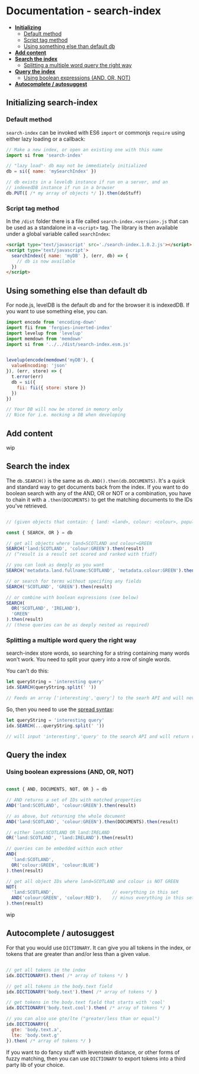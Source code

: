 # Documentation - search-index

* <a href="#initializing"><b>Initializing</b></a>
  * <a href="#init-default">Default method</a>
  * <a href="#init-default">Script tag method</a>
  * <a href="#init-db">Using something else than default db</a>
* <a href="#add"><b>Add content</b></a>
* <a href="#search"><b>Search the index</b></a>
  * <a href="#search-querysplit">Splitting a multiple word query the right way</a>
* <a href="#query"><b>Query the index</b></a>
  * <a href="#query-boolean">Using boolean expressions (AND, OR, NOT)</a>
* <a href="#autocomplete"><b>Autocomplete / autosuggest</b></a>

<a name="initializing"></a>

## Initializing search-index

<a name="init-default"></a>
### Default method

`search-index` can be invoked with ES6 `import` or commonjs `require`
using either lazy loading or a callback:

```javascript
// Make a new index, or open an existing one with this name
import si from 'search-index'

// "lazy load"- db may not be immediately initialized
db = si({ name: 'mySearchIndex' })

// db exists in a leveldb instance if run on a server, and an
// indexedDB instance if run in a browser
db.PUT([ /* my array of objects */ ]).then(doStuff)

```

<a name="init-scripttag"></a>

### Script tag method

In the `/dist` folder there is a file called
`search-index.<version>.js` that can be used as a standalone in a
`<script>` tag. The library is then available under a global variable
called `searchIndex`:

```html
<script type='text/javascript' src='./search-index.1.0.2.js'></script>
<script type='text/javascript'>
  searchIndex({ name: 'myDB' }, (err, db) => {
    // db is now available
  })
</script>

```

<a name="init-switchdb"></a>

## Using something else than default db

For node.js, levelDB is the default db and for the browser it is indexedDB. If you want to use something else, you can. 

```javascript
import encode from 'encoding-down'
import fii from 'fergies-inverted-index'
import levelup from 'levelup'
import memdown from 'memdown'
import si from '../../dist/search-index.esm.js'


levelup(encode(memdown('myDB'), {
  valueEncoding: 'json'
}), (err, store) => {
  t.error(err)
  db = si({
    fii: fii({ store: store })
  })
})

// Your DB will now be stored in memory only
// Nice for i.e. mocking a DB when developing
```


<a name="adding"></a>

## Add content

wip


<a name="search"></a>

## Search the index

The `db.SEARCH()` is the same as `db.AND().then(db.DOCUMENTS)`. It's a quick and standard way to get documents back from the index. If you want to do boolean search with any of the AND, OR or NOT or a combination, you have to chain it with a `.then(DOCUMENTS)` to get the matching documents to the IDs you've retrieved. 

```javascript

// (given objects that contain: { land: <land>, colour: <colour>, population: <number> ... })

const { SEARCH, OR } = db

// get all objects where land=SCOTLAND and colour=GREEN
SEARCH('land:SCOTLAND', 'colour:GREEN').then(result)
// (^result is a result set scored and ranked with tfidf)

// you can look as deeply as you want
SEARCH('metadata.land.fullname:SCOTLAND', 'metadata.colour:GREEN').then(result)

// or search for terms without specifing any fields
SEARCH('SCOTLAND', 'GREEN').then(result)

// or combine with boolean expressions (see below)
SEARCH(
  OR('SCOTLAND', 'IRELAND'),
  'GREEN'
).then(result)
// (these queries can be as deeply nested as required)
```

<a name="search-querysplit"></a>

### Splitting a multiple word query the right way

search-index store words, so searching for a string containing many words won't work. You need to split your query into a row of single words. 

You can't do this:
```javascript
let queryString = 'interesting query'
idx.SEARCH(queryString.split(' '))

// Feeds an array ['interesting','query'] to the searh API and will never return any results
```

So, then you need to use the [spread syntax](https://developer.mozilla.org/en-US/docs/Web/JavaScript/Reference/Operators/Spread_syntax):

```javascript
let queryString = 'interesting query'
idx.SEARCH(...queryString.split(' '))

// will input 'interesting','query' to the search API and will return results with the words 'interesting' and 'query' in them.
```


<a name="query"></a>

## Query the index

<a name="query-boolean"></a>
         
### Using boolean expressions (AND, OR, NOT)

```javascript

const { AND, DOCUMENTS, NOT, OR } = db

// AND returns a set of IDs with matched properties
AND('land:SCOTLAND', 'colour:GREEN').then(result)

// as above, but returning the whole document
AND('land:SCOTLAND', 'colour:GREEN').then(DOCUMENTS).then(result)

// either land:SCOTLAND OR land:IRELAND
OR('land:SCOTLAND', 'land:IRELAND').then(result)

// queries can be embedded within each other
AND(
  'land:SCOTLAND',
  OR('colour:GREEN', 'colour:BLUE')
).then(result)

// get all object IDs where land=SCOTLAND and colour is NOT GREEN
NOT(
  'land:SCOTLAND',                      // everything in this set
  AND('colour:GREEN', 'colour:RED').    // minus everything in this set
).then(result)

```


wip

<a name="autocomplete"></a>

## Autocomplete / autosuggest

For that you would use `DICTIONARY`. It can give you all tokens in the index, or tokens that are greater than and/or less than a given value.

```javascript

// get all tokens in the index
idx.DICTIONARY().then( /* array of tokens */ )

// get all tokens in the body.text field
idx.DICTIONARY('body.text').then( /* array of tokens */ )

// get tokens in the body.text field that starts with 'cool'
idx.DICTIONARY('body.text.cool').then( /* array of tokens */ )

// you can also use gte/lte ("greater/less than or equal")
idx.DICTIONARY({
  gte: 'body.text.a',
  lte: 'body.text.g'
}).then( /* array of tokens */ )

```

If you want to do fancy stuff with levenstein distance, or other forms of fuzzy matching, then you can use `DICTIONARY` to export tokens into a third party lib of your choice.
